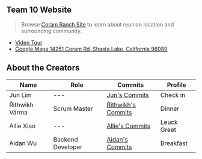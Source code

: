 ## Team 10 Website
> Browse [Coram Ranch Site](https://www.coramranch.com/) to learn about reunion location and surrounding community. 
- [Video Tour](https://youtu.be/kX24Zv1CJZA)
- [Google Maps 14251 Coram Rd, Shasta Lake, California 96089](https://www.google.com/maps/place/14251+Coram+Rd,+Shasta+Lake,+CA+96019/@40.707988,-122.44701,16z/data=!4m5!3m4!1s0x54d28be161c895ef:0xca3b8805b9b6a5ec!8m2!3d40.7079882!4d-122.4470104?hl=en)


## About the Creators

| Name | Role | Commits | Profile |
| --- | --- | --- | --- |
| Jun Lim | --- | [Jun's Commits](https://github.com/guapbeast/team10/commits?author=the1jun) | Check in | 
| Ŕithwikh Várma | Scrum Master | [Ŕithwikh's Commits](https://github.com/guapbeast/team10/commits?author=guapbeast) | Dinner | 
| Allie Xiao | --- | [Allie's Commits](https://github.com/guapbeast/team10/commits?author=xiaoa0) | Leuck Greet |
| Aidan Wu | Backend Developer | [Aidan's Commits](https://github.com/guapbeast/team10/commits?author=aidanywu) | Breakfast |

